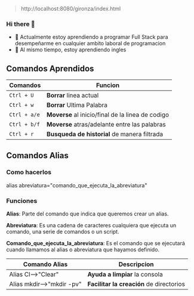 >http://localhost:8080/gironza/index.html

### Hi there 👋

- 🌱 Actualmente estoy aprendiendo a programar Full Stack para desempeñarme en cualquier ambito laboral de programacion
- 🌱 Al mismo tiempo, estoy aprendiendo ingles 

## Comandos Aprendidos


| Comandos | Funcion |
| -------- | --------- |
| `Ctrl + U` |  **Borrar** linea actual |
| `Ctrl + w ` |  **Borrar** Ultima Palabra|
| `Ctrl + a/e` | **Moverse** al inicio/final de la linea de codigo|
| `Ctrl + b/f` | **Moverse** atras/adelante entre las palabras |
| `Ctrl + r` | **Busqueda de historial** de manera filtrada |

## Comandos Alias
### Como hacerlos
alias abreviatura="comando_que_ejecuta_la_abreviatura"

### Funciones

**Alias**: Parte del comando que indica que queremos crear un alias.

**Abreviatura**: Es una cadena de caracteres cualquiera que ejecuta un comando, una serie de comandos o un script.

**Comando_que_ejecuta_la_abreviatura**: Es el comando que se ejecutará cuando llamamos al alias o abreviatura que hayamos definido.

| Comando Alias | Descripcion |
| ------------| -------------- |
| Alias Cl-->"Clear" | **Ayuda a limpiar** la consola |
| Alias mkdir-->"mkdir -pv" | **Facilitar la creación** de directorios |